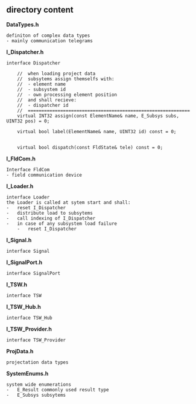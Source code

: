 ## directory content

**DataTypes.h**
```
definiton of complex data types
- mainly communication telegrams
```

**I_Dispatcher.h**
```
interface Dispatcher

    //  when loading project data
    //  subsytems assign themselfs with:
    //  - element name
    //  - subsystem id
    //  - own processing element position
    //  and shall recieve:
    //  - dispatcher id
    //  ============================================================
    virtual INT32 assign(const ElementName& name, E_Subsys subs, UINT32 pos) = 0;

    virtual bool label(ElementName& name, UINT32 id) const = 0;


    virtual bool dispatch(const FldState& tele) const = 0;

```

**I_FldCom.h**
```
Interface FldCom
- field communication device
```

**I_Loader.h**
```
interface Loader
the Loader is called at sytem start and shall:
-   reset I_Dispatcher
-   distribute load to subsytems
-   call indexing of I_Dispatcher
-   in case of any subsystem load failure
    -   reset I_Dispatcher
```

**I_Signal.h**
```
interface Signal
```

**I_SignalPort.h**
```
interface SignalPort
```

**I_TSW.h**
```
interface TSW
```

**I_TSW_Hub.h**
```
interface TSW_Hub
```

**I_TSW_Provider.h**
```
interface TSW_Provider
```

**ProjData.h**
```
projectation data types
```

**SystemEnums.h**
```
system wide enumerations
-   E_Result commonly used result type
-   E_Subsys subsytems
```
